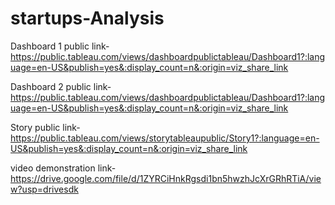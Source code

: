 # startups-Analysis


Dashboard 1 public link-https://public.tableau.com/views/dashboardpublictableau/Dashboard1?:language=en-US&publish=yes&:display_count=n&:origin=viz_share_link

Dashboard 2 public link-https://public.tableau.com/views/dashboardpublictableau/Dashboard1?:language=en-US&publish=yes&:display_count=n&:origin=viz_share_link

Story public link-https://public.tableau.com/views/storytableaupublic/Story1?:language=en-US&publish=yes&:display_count=n&:origin=viz_share_link

video demonstration link-https://drive.google.com/file/d/1ZYRCiHnkRgsdi1bn5hwzhJcXrGRhRTiA/view?usp=drivesdk

